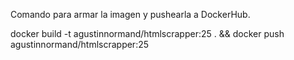 Comando para armar la imagen y pushearla a DockerHub.

docker build -t agustinnormand/htmlscrapper:25 . && docker push agustinnormand/htmlscrapper:25
